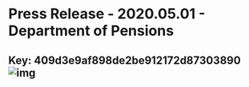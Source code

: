 # Press Release - 2020.05.01 - Department of Pensions 
Key: 409d3e9af898de2be912172d87303890 
![img](img/409d3e9af898de2be912172d87303890.jpg)
---
```

```
